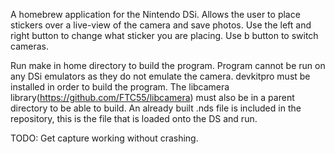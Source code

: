 A homebrew application for the Nintendo DSi. Allows the user to place stickers over a live-view of the camera and save photos. Use the left and right button to change what sticker you are placing. Use b button to switch cameras.

Run make in home directory to build the program. Program cannot be run on any DSi emulators as they do not emulate the camera. devkitpro must be installed in order to build the program. The libcamera library(https://github.com/FTC55/libcamera) must also be in a parent directory to be able to build. An already built .nds file is included in the repository, this is the file that is loaded onto the DS and run.

TODO: Get capture working without crashing.
